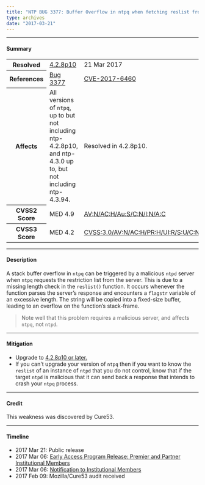 ```yaml
---
title: "NTP BUG 3377: Buffer Overflow in ntpq when fetching reslist from a malicious ntpd"
type: archives
date: "2017-03-21"
---
```


* * *

#### Summary

<table>
  <tbody>
	<tr>
		<th><b>Resolved</b></th>
		<td><a href="/support/securitynotice/4_2_8p10-release-announcement/">4.2.8p10</a></td>
		<td>21 Mar 2017</td>
	</tr>
	<tr>
		<th><b>References</b></th>
		<td><a href="https://bugs.ntp.org/show_bug.cgi?id=3377">Bug 3377</a></td>
		<td><a href="https://nvd.nist.gov/vuln/detail/CVE-2017-6460/">CVE-2017-6460</a></td>
	</tr>
	<tr>
		<th><b>Affects</b></th>
		<td>All versions of <code>ntpq</code>, up to but not including<br> ntp-4.2.8p10, and ntp-4.3.0 up to, but not including ntp-4.3.94.</td>
		<td>Resolved in 4.2.8p10.</td>
	</tr>
	<tr>
		<th><b>CVSS2 Score</b></th>
		<td>MED 4.9</td>
		<td><a href="https://nvd.nist.gov/cvss.cfm?calculator&version=2&vector=(AV:N/AC:H/Au:S/C:N/I:N/A:C)">AV:N/AC:H/Au:S/C:N/I:N/A:C</a></td>
	</tr>
	<tr>
		<th><b>CVSS3 Score<b></th>
		<td>MED 4.2</td>
		<td><a href="https://www.first.org/cvss/calculator/3.0#CVSS:3.0/AV:N/AC:H/PR:H/UI:R/S:U/C:N/I:N/A:H">CVSS:3.0/AV:N/AC:H/PR:H/UI:R/S:U/C:N/I:N/A:H</a></td>
	</tr>	
  </tbody>	
</table>

* * *
    
#### Description 

A stack buffer overflow in `ntpq` can be triggered by a malicious `ntpd` server when `ntpq` requests the restriction list from the server. This is due to a missing length check in the `reslist()` function. It occurs whenever the function parses the server’s response and encounters a `flagstr` variable of an excessive length. The string will be copied into a fixed-size buffer, leading to an overflow on the function’s stack-frame. 

> Note well that this problem requires a malicious server, and affects `ntpq`, not `ntpd`.

* * *
    
#### Mitigation

* Upgrade to [4.2.8p10 or later.](/downloads/) 
* If you can't upgrade your version of `ntpq` then if you want to know the `reslist` of an instance of `ntpd` that you do not control, know that if the target `ntpd` is malicious that it can send back a response that intends to crash your `ntpq` process.

* * *

#### Credit

This weakness was discovered by Cure53.

* * *

#### Timeline

* 2017 Mar 21: Public release
* 2017 Mar 06: [Early Access Program Release: Premier and Partner Institutional Members](https://www.nwtime.org/membership/benefits/)
* 2017 Mar 06: [Notification to Institutional Members](https://www.nwtime.org/membership/benefits/)
* 2017 Feb 09: Mozilla/Cure53 audit received